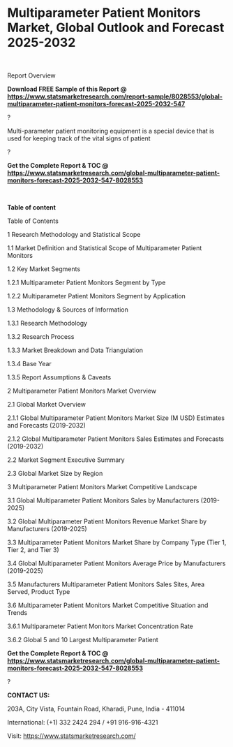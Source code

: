 <h1>Multiparameter Patient Monitors Market, Global Outlook and Forecast 2025-2032</h1><br/><p>Report Overview</p>
 
 
 
 <div><b>Download FREE Sample of this Report @ <a href="https://www.statsmarketresearch.com/download-free-sample/8028553/global-multiparameter-patient-monitors-forecast-2025-2032-547">https://www.statsmarketresearch.com/report-sample/8028553/global-multiparameter-patient-monitors-forecast-2025-2032-547</a></b></div>
 
 
 
 <p>? </p>
 
 
 
 <p>Multi-parameter patient monitoring equipment is a special device that is used for keeping track of the vital signs of patient</p>
 
 
 
 <p>? </p>
 
 
 
 <div><b>Get the Complete Report & TOC @ <a href="https://www.statsmarketresearch.com/global-multiparameter-patient-monitors-forecast-2025-2032-547-8028553">https://www.statsmarketresearch.com/global-multiparameter-patient-monitors-forecast-2025-2032-547-8028553</a></b></div>
 
 
 
 <p><br />
 
 <b>Table of content</b></p>
 
 
 
 <p>Table of Contents<br />
 
 1 Research Methodology and Statistical Scope<br />
 
 1.1 Market Definition and Statistical Scope of Multiparameter Patient Monitors<br />
 
 1.2 Key Market Segments<br />
 
 1.2.1 Multiparameter Patient Monitors Segment by Type<br />
 
 1.2.2 Multiparameter Patient Monitors Segment by Application<br />
 
 1.3 Methodology & Sources of Information<br />
 
 1.3.1 Research Methodology<br />
 
 1.3.2 Research Process<br />
 
 1.3.3 Market Breakdown and Data Triangulation<br />
 
 1.3.4 Base Year<br />
 
 1.3.5 Report Assumptions & Caveats<br />
 
 2 Multiparameter Patient Monitors Market Overview<br />
 
 2.1 Global Market Overview<br />
 
 2.1.1 Global Multiparameter Patient Monitors Market Size (M USD) Estimates and Forecasts (2019-2032)<br />
 
 2.1.2 Global Multiparameter Patient Monitors Sales Estimates and Forecasts (2019-2032)<br />
 
 2.2 Market Segment Executive Summary<br />
 
 2.3 Global Market Size by Region<br />
 
 3 Multiparameter Patient Monitors Market Competitive Landscape<br />
 
 3.1 Global Multiparameter Patient Monitors Sales by Manufacturers (2019-2025)<br />
 
 3.2 Global Multiparameter Patient Monitors Revenue Market Share by Manufacturers (2019-2025)<br />
 
 3.3 Multiparameter Patient Monitors Market Share by Company Type (Tier 1, Tier 2, and Tier 3)<br />
 
 3.4 Global Multiparameter Patient Monitors Average Price by Manufacturers (2019-2025)<br />
 
 3.5 Manufacturers Multiparameter Patient Monitors Sales Sites, Area Served, Product Type<br />
 
 3.6 Multiparameter Patient Monitors Market Competitive Situation and Trends<br />
 
 3.6.1 Multiparameter Patient Monitors Market Concentration Rate<br />
 
 3.6.2 Global 5 and 10 Largest Multiparameter Patient</p>
 
 
 
 <div><b>Get the Complete Report & TOC @ <a href="https://www.statsmarketresearch.com/global-multiparameter-patient-monitors-forecast-2025-2032-547-8028553">https://www.statsmarketresearch.com/global-multiparameter-patient-monitors-forecast-2025-2032-547-8028553</a></b></div>
 
 
 
 <p>? </p>
 
 
 
 <p><b>CONTACT US:</b><br />
 
 203A, City Vista, Fountain Road, Kharadi, Pune, India - 411014<br />
 
 International: (+1) 332 2424 294 / +91 916-916-4321<br />
 
 Visit: <a href="https://www.statsmarketresearch.com/">https://www.statsmarketresearch.com/</a></p>